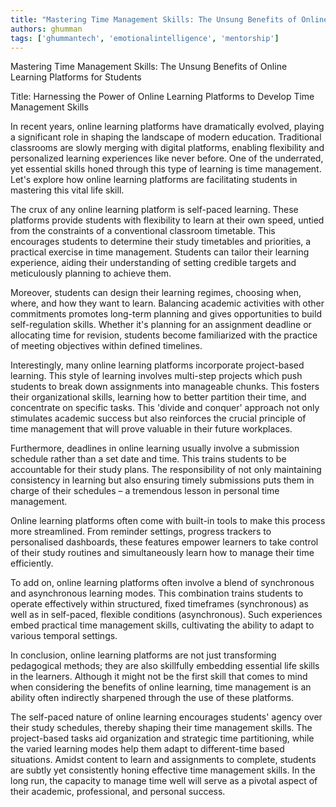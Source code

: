 ```yaml
---
title: "Mastering Time Management Skills: The Unsung Benefits of Online Learning Platforms for Students"  # Wrap the title in double quotes
authors: ghumman
tags: ['ghummantech', 'emotionalintelligence', 'mentorship']
---
```


Mastering Time Management Skills: The Unsung Benefits of Online Learning Platforms for Students
<!-- truncate -->

Title: Harnessing the Power of Online Learning Platforms to Develop Time Management Skills

In recent years, online learning platforms have dramatically evolved, playing a significant role in shaping the landscape of modern education. Traditional classrooms are slowly merging with digital platforms, enabling flexibility and personalized learning experiences like never before. One of the underrated, yet essential skills honed through this type of learning is time management. Let's explore how online learning platforms are facilitating students in mastering this vital life skill.

The crux of any online learning platform is self-paced learning. These platforms provide students with flexibility to learn at their own speed, untied from the constraints of a conventional classroom timetable. This encourages students to determine their study timetables and priorities, a practical exercise in time management. Students can tailor their learning experience, aiding their understanding of setting credible targets and meticulously planning to achieve them.

Moreover, students can design their learning regimes, choosing when, where, and how they want to learn. Balancing academic activities with other commitments promotes long-term planning and gives opportunities to build self-regulation skills. Whether it's planning for an assignment deadline or allocating time for revision, students become familiarized with the practice of meeting objectives within defined timelines.

Interestingly, many online learning platforms incorporate project-based learning. This style of learning involves multi-step projects which push students to break down assignments into manageable chunks. This fosters their organizational skills, learning how to better partition their time, and concentrate on specific tasks. This 'divide and conquer' approach not only stimulates academic success but also reinforces the crucial principle of time management that will prove valuable in their future workplaces.

Furthermore, deadlines in online learning usually involve a submission schedule rather than a set date and time. This trains students to be accountable for their study plans. The responsibility of not only maintaining consistency in learning but also ensuring timely submissions puts them in charge of their schedules – a tremendous lesson in personal time management.

Online learning platforms often come with built-in tools to make this process more streamlined. From reminder settings, progress trackers to personalised dashboards, these features empower learners to take control of their study routines and simultaneously learn how to manage their time efficiently. 

To add on, online learning platforms often involve a blend of synchronous and asynchronous learning modes. This combination trains students to operate effectively within structured, fixed timeframes (synchronous) as well as in self-paced, flexible conditions (asynchronous). Such experiences embed practical time management skills, cultivating the ability to adapt to various temporal settings.

In conclusion, online learning platforms are not just transforming pedagogical methods; they are also skillfully embedding essential life skills in the learners. Although it might not be the first skill that comes to mind when considering the benefits of online learning, time management is an ability often indirectly sharpened through the use of these platforms.

The self-paced nature of online learning encourages students' agency over their study schedules, thereby shaping their time management skills. The project-based tasks aid organization and strategic time partitioning, while the varied learning modes help them adapt to different-time based situations. Amidst content to learn and assignments to complete, students are subtly yet consistently honing effective time management skills. In the long run, the capacity to manage time well will serve as a pivotal aspect of their academic, professional, and personal success.
